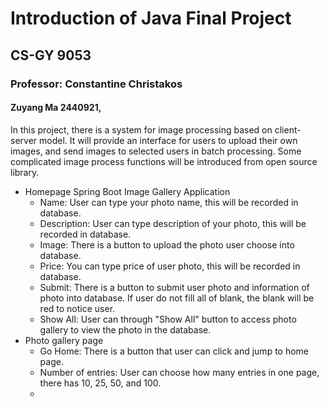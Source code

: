 # Introduction of Java Final Project 
## CS-GY 9053
### Professor: Constantine Christakos
#### Zuyang Ma 2440921, 
In this project, there is a system for image processing based on client-server model. It will provide an interface for users to upload their own images, and send images to selected users in batch processing. Some complicated image process functions will be introduced from open source library.

+ Homepage Spring Boot Image Gallery Application
   + Name: User can type your photo name, this will be recorded in database.
   + Description: User can type description of your photo, this will be recorded in database.
   + Image: There is a button to upload the photo user choose into database.
   + Price: You can type price of user photo, this will be recorded in database.
   + Submit: There is a button to submit user photo and information of photo into database. If user do not fill all of blank, the blank will be red to notice user.
   + Show All: User can through "Show All" button to access photo gallery to view the photo in the database.
+ Photo gallery page
   + Go Home: There is a button that user can click and jump to home page.
   + Number of entries: User can choose how many entries in one page, there has 10, 25, 50, and 100.
   + 
